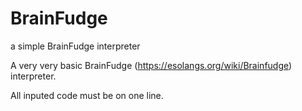# BrainFudge
a simple BrainFudge interpreter

A very very basic BrainFudge (https://esolangs.org/wiki/Brainfudge) interpreter.

All inputed code must be on one line.
